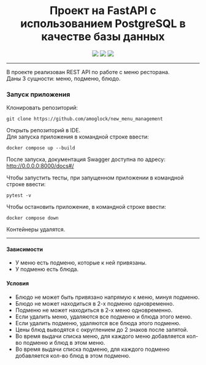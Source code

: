 <h1 align="center">Проект на FastAPI с использованием PostgreSQL в качестве базы данных</h1> 
<p align="center">
<img src="https://img.shields.io/badge/python-3.10-blue?logo=python">
<img src="https://img.shields.io/badge/fastapi-v0.100.0-green?logo=fastapi">
<img src="https://img.shields.io/badge/PostgreSQL-blue?logo=PostgreSQL&logoColor=white">
</p>

***
В проекте реализован REST API по работе с меню ресторана.<br>
Даны 3 сущности: меню, подменю, блюдо.

### Запуск приложения
Клонировать репозиторий:
```commandline
git clone https://github.com/amoglock/new_menu_management
```
Открыть репозиторий в IDE.<br>
Для запуска приложения в командной строке ввести:
```commandline
docker compose up --build
```
После запуска, документация Swagger доступна по адресу: http://0.0.0.0:8000/docs#/

Чтобы запустить тесты, при запущенном приложении в командной строке ввести:
```commandline
pytest -v
```
Чтобы остановить приложение, в командной строке ввести:
```commandline
docker compose down
```
Контейнеры удалятся.
***
#### Зависимости
* У меню есть подменю, которые к ней привязаны.
* У подменю есть блюда.


#### Условия
* Блюдо не может быть привязано напрямую к меню, минуя подменю.
* Блюдо не может находиться в 2-х подменю одновременно.
* Подменю не может находиться в 2-х меню одновременно.
* Если удалить меню, удаляются все подменю и блюда этого меню.
* Если удалить подменю, удаляются все блюда этого подменю.
* Цены блюд выводятся с округлением до 2 знаков после запятой.
* Во время выдачи списка меню, для каждого меню добавляется кол-во подменю и блюд в этом меню.
* Во время выдачи списка подменю, для каждого подменю добавляется кол-во блюд в этом подменю.